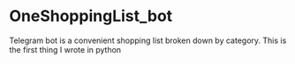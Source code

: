 # OneShoppingList_bot
Telegram bot is a convenient shopping list broken down by category. This is the first thing I wrote in python